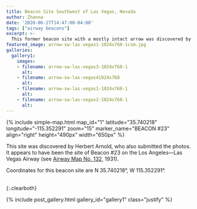 ```yaml
---
title: Beacon Site Southwest of Las Vegas, Nevada
author: Zhanna
date: '2020-06-27T14:47:00-04:00'
tags: ["airway beacons"]
excerpt: >-
  This former beacon site with a mostly intact arrow was discovered by Herbert Arnold. It appears to have been the site of Beacon #23 on the Los Angeles—Las Vegas Airway.
featured_image: arrow-sw-las-vegas1-1024x768-1csm.jpg
galleries:
  gallery1:
    images:    
    - filename: arrow-sw-las-vegas3-1024x768-1
      alt: 
    - filename: arrow-sw-las-vegas41024x768
      alt: 
    - filename: arrow-sw-las-vegas1-1024x768-1
      alt: 
    - filename: arrow-sw-las-vegas2-1024x768-1
      alt:       
---
```


{% include simple-map.html map_id="1" latitude="35.740218" longitude="-115.352291" zoom="15" marker_name="BEACON #23" align="right" height="490px" width="650px" %}


This site was discovered by Herbert Arnold, who also submitted the photos. It appears to have been the site of Beacon #23 on the Los Angeles—Las Vegas Airway (see [Airway Map No. 132](https://www.loc.gov/resource/g3701pm.gct00064/?sp=162&r=-0.099,2.238,1.459,1.055,0), 1931).
 

Coordinates for this beacon site are N 35.740218°, W 115.352291°.


<br>
{:.clearboth}

{% include post_gallery.html gallery_id="gallery1" class="justify" %}

